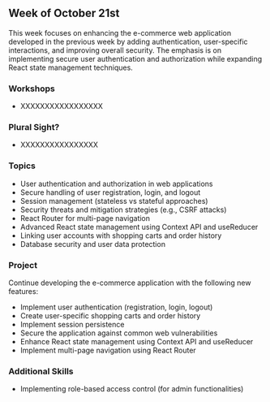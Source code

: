 ## Week of October 21st

This week focuses on enhancing the e-commerce web application developed in the previous week by adding authentication, user-specific interactions, and improving overall security. The emphasis is on implementing secure user authentication and authorization while expanding React state management techniques.

### Workshops

- XXXXXXXXXXXXXXXXX

### Plural Sight?

- XXXXXXXXXXXXXXXX

### Topics

- User authentication and authorization in web applications
- Secure handling of user registration, login, and logout
- Session management (stateless vs stateful approaches)
- Security threats and mitigation strategies (e.g., CSRF attacks)
- React Router for multi-page navigation
- Advanced React state management using Context API and useReducer
- Linking user accounts with shopping carts and order history
- Database security and user data protection

### Project

Continue developing the e-commerce application with the following new features:
- Implement user authentication (registration, login, logout)
- Create user-specific shopping carts and order history
- Implement session persistence
- Secure the application against common web vulnerabilities
- Enhance React state management using Context API and useReducer
- Implement multi-page navigation using React Router

### Additional Skills

- Implementing role-based access control (for admin functionalities)